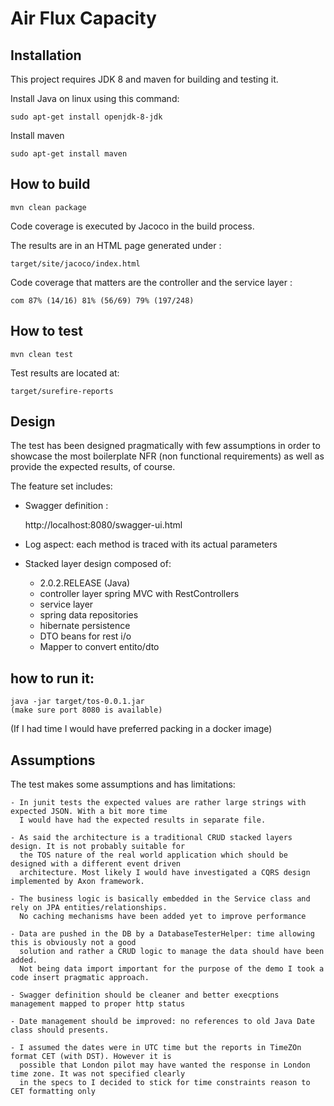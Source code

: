 # Air Flux Capacity


## Installation
This project requires JDK 8 and maven for building and testing it. 

Install Java on linux using this command:

    sudo apt-get install openjdk-8-jdk
    
Install maven    
    
    sudo apt-get install maven
 
## How to build
 
    mvn clean package

Code coverage is executed by Jacoco in the build process. 

The results are in an HTML page generated under :
    
    target/site/jacoco/index.html

Code coverage that matters are the controller and the service layer :

    com	87% (14/16)	81% (56/69)	79% (197/248)

## How to test

    mvn clean test
    
Test results are located at:
    
    target/surefire-reports    

## Design

The test has been designed pragmatically with few assumptions in order to showcase the
most boilerplate NFR (non functional requirements) as well as provide the expected results, of course.

The feature set includes:

* Swagger definition : 

    http://localhost:8080/swagger-ui.html

* Log aspect: each method is traced with its actual parameters

* Stacked layer design composed of:

    - 2.0.2.RELEASE (Java)
    - controller layer spring MVC with RestControllers
    - service layer
    - spring data repositories
    - hibernate persistence
    - DTO beans for rest i/o
    - Mapper to convert entito/dto

## how to run it:

    java -jar target/tos-0.0.1.jar
    (make sure port 8080 is available)
    
(If I had time I would have preferred packing in a docker image)
  
## Assumptions

The test makes some assumptions and has limitations:
    
    - In junit tests the expected values are rather large strings with expected JSON. With a bit more time
      I would have had the expected results in separate file. 
   
    - As said the architecture is a traditional CRUD stacked layers design. It is not probably suitable for 
      the TOS nature of the real world application which should be designed with a different event driven 
      architecture. Most likely I would have investigated a CQRS design implemented by Axon framework.
    
    - The business logic is basically embedded in the Service class and rely on JPA entities/relationships.
      No caching mechanisms have been added yet to improve performance
    
    - Data are pushed in the DB by a DatabaseTesterHelper: time allowing this is obviously not a good
      solution and rather a CRUD logic to manage the data should have been added. 
      Not being data import important for the purpose of the demo I took a code insert pragmatic approach.
    
    - Swagger definition should be cleaner and better execptions management mapped to proper http status
    
    - Date management should be improved: no references to old Java Date class should presents. 
    
    - I assumed the dates were in UTC time but the reports in TimeZOn format CET (with DST). However it is
      possible that London pilot may have wanted the response in London time zone. It was not specified clearly
      in the specs to I decided to stick for time constraints reason to CET formatting only